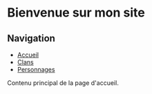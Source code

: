 
# Bienvenue sur mon site

## Navigation
- [Accueil](index.md)
- [Clans](clans.md)
- [Personnages](personnages.md)

Contenu principal de la page d'accueil.

